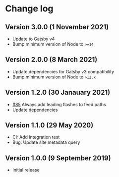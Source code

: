 # Change log

## Version 3.0.0 (1 November 2021)

- Update to Gatsby v4
- Bump minimum version of Node to `>=14`

## Version 2.0.0 (8 March 2021)

- Update dependencies for Gatsby v3 compatibility
- Bump minimum version of Node to `>12.x`

## Version 1.2.0 (30 Janauary 2021)

- [#85](https://github.com/florianeckerstorfer/gatsby-plugin-advanced-feed/pull/85) Always add leading flashes to feed paths
- Update dependencies

## Version 1.1.0 (29 May 2020)

- CI: Add integration test
- Bug: Update site metadata query

## Version 1.0.0 (9 September 2019)

- Initial release
